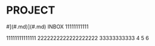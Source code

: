 # PROJECT

#](#.md)](#.md) INBOX
11111111111


11111111111111
2222222222222222222
33333333333
4
5
6
